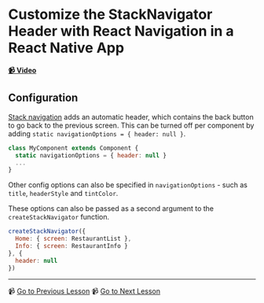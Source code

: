 # Customize the StackNavigator Header with React Navigation in a React Native App

**[📹 Video](https://egghead.io/lessons/react-native-customize-the-stacknavigator-header-with-react-navigation-in-a-react-native-app)**

## Configuration

[Stack navigation](https://reactnavigation.org/docs/2.x/stack-navigator/) adds an automatic header, which contains the back button to go back to the previous screen. This can be turned off per component by adding `static navigationOptions = { header: null }`.

```jsx
class MyComponent extends Component {
  static navigationOptions = { header: null }
  ...
}
```

Other config options can also be specified in `navigationOptions` - such as `title`, `headerStyle` and `tintColor`.

These options can also be passed as a second argument to the `createStackNavigator` function.

```jsx
createStackNavigator({
  Home: { screen: RestaurantList },
  Info: { screen: RestaurantInfo }
}, {
  header: null
})
```

---

📹 [Go to Previous Lesson](https://egghead.io/lessons/react-native-show-a-new-screen-with-react-navigation-and-stacknavigator)
📹 [Go to Next Lesson](https://egghead.io/lessons/react-native-pass-data-between-screens-when-navigating-with-stacknavigator)
